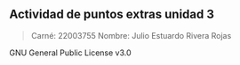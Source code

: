 ## Actividad de puntos extras unidad 3


> Carné: 22003755
> Nombre: Julio Estuardo Rivera Rojas

GNU General Public License v3.0

